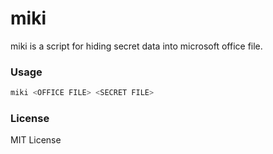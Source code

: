 # miki
miki is a script for hiding secret data into microsoft office file.

### Usage
```bash
miki <OFFICE FILE> <SECRET FILE>
```

### License
MIT License
